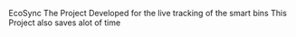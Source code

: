    E c o S y n c 
The Project Developed for the live tracking of the smart bins
This Project also saves alot of time
 
 
